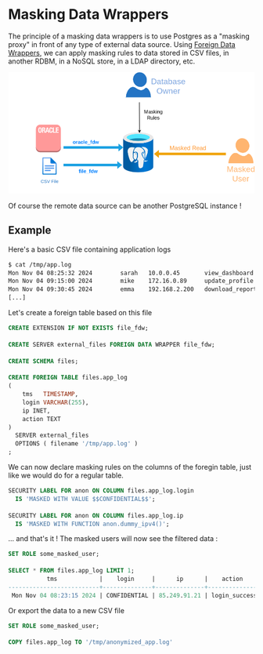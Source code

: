 Masking Data Wrappers
===============================================================================

The principle of a masking data wrappers is to use Postgres as a "masking proxy"
in front of any type of external data source. Using [Foreign Data Wrappers],
we can apply masking rules to data stored in CSV files, in another RDBM, in a
NoSQL store, in a LDAP directory, etc.

![PostgreSQL Masking Data Wrappers](images/anon-FDW.drawio.png)

Of course the remote data source can be another PostgreSQL instance !

[Foreign Data Wrappers]: https://wiki.postgresql.org/wiki/Foreign_data_wrappers


Example
--------------------------------------------------------------------------------

Here's a basic CSV file containing  application logs

``` bash
$ cat /tmp/app.log
Mon Nov 04 08:25:32 2024        sarah   10.0.0.45       view_dashboard
Mon Nov 04 09:15:00 2024        mike    172.16.0.89     update_profile
Mon Nov 04 09:30:45 2024        emma    192.168.2.200   download_report
[...]
```

Let's create a foreign table based on this file

``` sql
CREATE EXTENSION IF NOT EXISTS file_fdw;

CREATE SERVER external_files FOREIGN DATA WRAPPER file_fdw;

CREATE SCHEMA files;

CREATE FOREIGN TABLE files.app_log
(
    tms   TIMESTAMP,
    login VARCHAR(255),
    ip INET,
    action TEXT
)
  SERVER external_files
  OPTIONS ( filename '/tmp/app.log' )
;
```

We can now declare masking rules on the columns of the foregin table, just like
we would do for a regular table.

``` sql
SECURITY LABEL FOR anon ON COLUMN files.app_log.login
  IS 'MASKED WITH VALUE $$CONFIDENTIAL$$';

SECURITY LABEL FOR anon ON COLUMN files.app_log.ip
  IS 'MASKED WITH FUNCTION anon.dummy_ipv4()';
```

... and that's it ! The masked users will now see the filtered data :


``` sql
SET ROLE some_masked_user;

SELECT * FROM files.app_log LIMIT 1;
           tms            |    login     |      ip      |    action
--------------------------+--------------+--------------+---------------
 Mon Nov 04 08:23:15 2024 | CONFIDENTIAL | 85.249.91.21 | login_success
```

Or export the data to a new CSV file

``` sql
SET ROLE some_masked_user;

COPY files.app_log TO '/tmp/anonymized_app.log'
```



